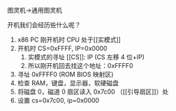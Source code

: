 
图灵机->通用图灵机

开机我们会经历些什么呢？

1. x86 PC 刚开机时 CPU 处于[[实模式]]
2. 开机时 CS=0xFFFF, IP=0x0000
	1. 实模式的寻址 [[CS]]: IP (CS 左移 4 位+IP)
	2. 所以刚开机回去找这个地址：0xFFFF0
3. 寻址 0xFFFF0 (ROM BIOS 映射区)
4. 检查 RAM，键盘，显示器，软硬磁盘
5. 将磁盘 0，磁道 0 扇区读入 0x7c00 （[[引导扇区]]）处
6. 设置 cs=0x7c00, ip=0x0000